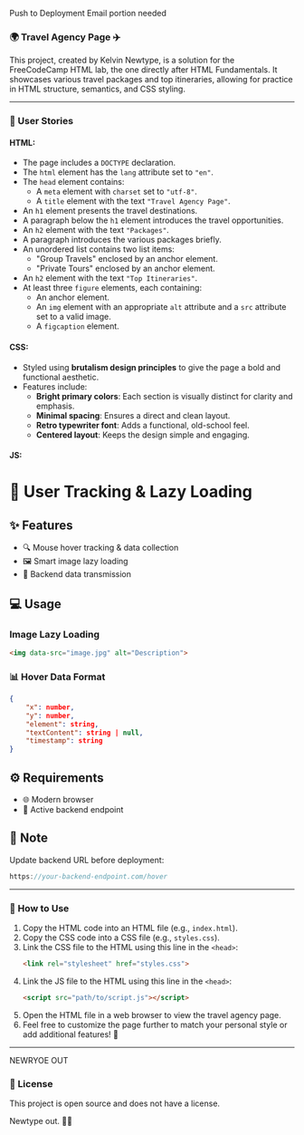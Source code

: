 Push to Deployment
Email portion needed 
### 🌍 Travel Agency Page ✈️  

This project, created by Kelvin Newtype, is a solution for the FreeCodeCamp HTML lab, the one directly after HTML Fundamentals. It showcases various travel packages and top itineraries, allowing for practice in HTML structure, semantics, and CSS styling.  

---

### 📝 User Stories  
#### HTML:  
- The page includes a `DOCTYPE` declaration.  
- The `html` element has the `lang` attribute set to `"en"`.  
- The `head` element contains:  
  - A `meta` element with `charset` set to `"utf-8"`.  
  - A `title` element with the text `"Travel Agency Page"`.  
- An `h1` element presents the travel destinations.  
- A paragraph below the `h1` element introduces the travel opportunities.  
- An `h2` element with the text `"Packages"`.  
- A paragraph introduces the various packages briefly.  
- An unordered list contains two list items:  
  - "Group Travels" enclosed by an anchor element.  
  - "Private Tours" enclosed by an anchor element.  
- An `h2` element with the text `"Top Itineraries"`.  
- At least three `figure` elements, each containing:  
  - An anchor element.  
  - An `img` element with an appropriate `alt` attribute and a `src` attribute set to a valid image.  
  - A `figcaption` element.  

#### CSS:  
- Styled using **brutalism design principles** to give the page a bold and functional aesthetic.  
- Features include:  
  - **Bright primary colors**: Each section is visually distinct for clarity and emphasis.  
  - **Minimal spacing**: Ensures a direct and clean layout.  
  - **Retro typewriter font**: Adds a functional, old-school feel.  
  - **Centered layout**: Keeps the design simple and engaging.


#### JS:


# 🎯 User Tracking & Lazy Loading

## ✨ Features
- 🔍 Mouse hover tracking & data collection
- 🖼️ Smart image lazy loading
- 📡 Backend data transmission


## 💻 Usage
### Image Lazy Loading
```html
<img data-src="image.jpg" alt="Description">
```

### 📊 Hover Data Format
```json
{
    "x": number,
    "y": number,
    "element": string,
    "textContent": string | null,
    "timestamp": string
}
```

## ⚙️ Requirements
- 🌐 Modern browser
- 📡 Active backend endpoint

## 🔧 Note
Update backend URL before deployment:
```javascript
https://your-backend-endpoint.com/hover
```
---

### 🚀 How to Use  
1. Copy the HTML code into an HTML file (e.g., `index.html`).  
2. Copy the CSS code into a CSS file (e.g., `styles.css`).  
3. Link the CSS file to the HTML using this line in the `<head>`:  
   ```html  
   <link rel="stylesheet" href="styles.css">  
   ```
4. Link the JS file to the HTML using this line in the `<head>`:
   ```html
   <script src="path/to/script.js"></script>
   ```
5. Open the HTML file in a web browser to view the travel agency page.  
5. Feel free to customize the page further to match your personal style or add additional features! 🌟  

---
NEWRYOE OUT
### 📄 License  
This project is open source and does not have a license.  

Newtype out. 🚀✨  
